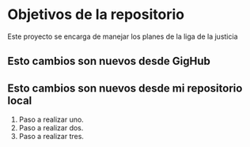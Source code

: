 # Objetivos de la repositorio

Este proyecto se encarga de manejar los planes de la liga de la justicia

## Esto cambios son nuevos desde GigHub

## Esto cambios son nuevos desde mi repositorio local

1. Paso a realizar uno.
2. Paso a realizar dos.
3. Paso a realizar tres.
